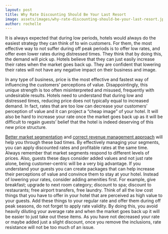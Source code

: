 ```yaml
---
layout: post
title: Why Rate Discounting Should Be Your Last Resort
image: assets/images/why-rate-discounting-should-be-your-last-resort.jpg
author: rochelle
---
```


It is always expected that during low periods, hotels would always do the easiest strategy they can think of to win customers. For them, the most effective way to not suffer during off peak periods is to offer low rates, and offer even lower rates during distressed times. They think that by doing this, the demand will pick up. Hotels believe that they can just easily increase their rates when the market goes back up. They are confident that lowering their rates will not have any negative impact on their business and image.

In any type of business, price is the most effective and fastest way of influencing the customers’ perceptions of value. Disappointingly, this unique strength is too often misinterpreted and misused, frequently with undesirable results. Hotels need to understand that during low and distressed times, reducing price does not typically equal to increased demand. In fact, rates that are too low can decrease your customers’ perception of value and it can project a “cheap image” of your hotel. It will also be hard to increase your rate once the market goes back up as it will be difficult to regain guests’ belief that the hotel is indeed deserving of this new price structure.

[Better market segmentation](TK) and [correct revenue management approach](TK) will help you through these bad times. By effectively managing your segments, you can apply discounted rates and profitable rates at the same time. Always remember that market segments respond to different levels of prices. Also, guests these days consider added values and not just rate alone, being customer-centric will be a very big advantage. If you understand your guests you can create packages that can help increase their perceptions of value and convince them to stay at your hotel. Instead of lowering your rates, consider adding amenities first. For example, give breakfast; upgrade to next room category; discount to spa; discount to restaurants; free airport transfers, free laundry. Think of all the low cost things that you have to offer in your hotel that are perceived as high value to your guests. Add these things to your regular rate and offer them during off peak seasons, do not forget to apply rate validity. By doing this, you avoid heavily diluting your average rate and when the market goes back up it will be easier to just take out these items. As you have not decreased your rate or maybe added just a slight discount, once you remove the inclusions, rate resistance will not be too much of an issue.